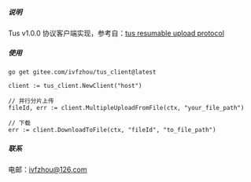 ##### 说明

Tus v1.0.0
协议客户端实现，参考自：[tus resumable upload protocol](https://github.com/tus/tus-resumable-upload-protocol/blob/main/protocol.md)

##### 使用

```shell
go get gitee.com/ivfzhou/tus_client@latest
```

```golang
client := tus_client.NewClient("host")

// 并行分片上传
fileId, err := client.MultipleUploadFromFile(ctx, "your_file_path")

// 下载
err := client.DownloadToFile(ctx, "fileId", "to_file_path")

```

##### 联系

电邮：ivfzhou@126.com
